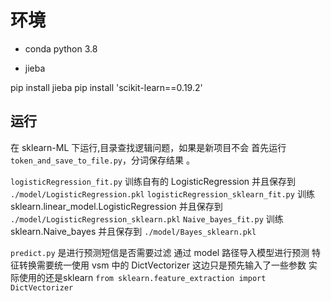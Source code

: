 # 环境

- conda python 3.8

- jieba

pip install jieba
pip install 'scikit-learn==0.19.2' 


## 运行
在 sklearn-ML 下运行,目录查找逻辑问题，如果是新项目不会
首先运行`token_and_save_to_file.py`，分词保存结果 。

`logisticRegression_fit.py` 训练自有的 LogisticRegression 并且保存到 `./model/LogisticRegression.pkl`
`logisticRegression_sklearn_fit.py` 训练sklearn.linear_model.LogisticRegression 并且保存到 `./model/LogisticRegression_sklearn.pkl`
`Naive_bayes_fit.py` 训练 sklearn.Naive_bayes 并且保存到 `./model/Bayes_sklearn.pkl`

`predict.py` 是进行预测短信是否需要过滤
通过 model 路径导入模型进行预测
特征转换需要统一使用 vsm 中的 DictVectorizer
这边只是预先输入了一些参数 实际使用的还是sklearn `from sklearn.feature_extraction import DictVectorizer`